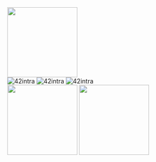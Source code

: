 <a href="https://github.com/gapoulai" style="text-decoration:none" target="_blank">
	<img height="160em" src="https://raw.githubusercontent.com/gapoulai/gapoulai/main/res/dance.gif">
</a>

<br>

<a href="https://profile.intra.42.fr/users/gapoulai" style="text-decoration:none" target="_blank">
	<img alt="42intra" src="https://shields.io/badge/gapoulai-black?logoColor=white&logo=42&style=for-the-badge">
</a>

<a href="https://www.google.fr/maps/place/Lyon" style="text-decoration:none" target="_blank">
	<img alt="42intra" src="https://shields.io/badge/lyon-black?logoColor=white&logo=google-maps&style=for-the-badge">
</a>

<a href="https://discord.com/users/356080354030911489" style="text-decoration:none" target="_blank">
	<img alt="42intra" src="https://shields.io/badge/gapoulai%231234-black?logoColor=white&logo=discord&style=for-the-badge">
</a>

<br>

<a href="https://github.com/gapoulai" style="text-decoration:none" target="_blank">
	<img height="160em" src="https://github-readme-stats.vercel.app/api?username=gapoulai&theme=dark&count_private=true&hide_border=true&show_icons=true&include_all_commits=true&custom_title=GitHub+Stats">
	<img height="160em" src="https://github-readme-stats.vercel.app/api/wakatime?username=gapoulai&theme=dark&hide_border=true&layout=compact">
</a>
